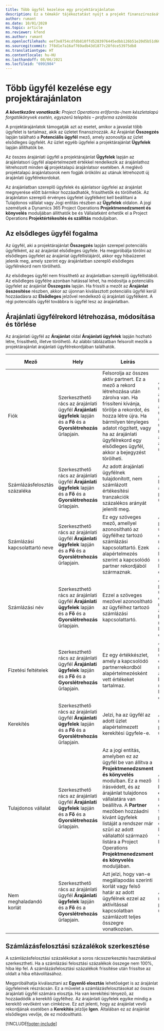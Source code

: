 ```yaml
---
title: Több ügyfél kezelése egy projektárajánlaton
description: Ez a témakör tájékoztatást nyújt a projekt finanszírozását végző több ügyfelet tartalmazó árajánlatok használatáról.
author: rumant
ms.date: 10/01/2020
ms.topic: article
ms.reviewer: kfend
ms.author: rumant
ms.openlocfilehash: eef3e8754cdfdb810ffd5283976445edbb126b51e20d5b51d603d2ba9e2c02c9
ms.sourcegitcommit: 7f8d1e7a16af769adb43d1877c28fdce53975db8
ms.translationtype: HT
ms.contentlocale: hu-HU
ms.lasthandoff: 08/06/2021
ms.locfileid: "6991984"
---
```

# <a name="manage-multiple-customers-on-a-project-quote"></a>Több ügyfél kezelése egy projektárajánlaton

_**A következőre vonatkozik:** Project Operations erőforrás-/nem készletalapú forgatókönyvek esetén, egyszerű telepítés – proforma számlázás_

A projektárajánlatok támogatják azt az esetet, amikor a javaslat több ügyfelet is tartalmaz, akik az üzletet finanszírozzák. Az Árajánlat **Összegzés** lapján található a **Potenciális ügyfél** mező, amely azonosítja az üzlet elsődleges ügyfelét. Az üzlet egyéb ügyfelei a projektárajánlat **Ügyfelek** lapján állíthatók be.

Az összes árajánlati ügyfél a projektárajánlat **Ügyfelek** lapján az árajánlatsori ügyfél alapértelmezett értékkel rendelkezik az árajánlathoz létrehozott minden **új** projektalapú árajánlatsor esetében. A meglévő projektalapú árajánlatsorok nem fogják örökölni az utánuk létrehozott új árajánlati ügyfélrekordokat.

Az árajánlatban szereplő ügyfelek és ajánlatsor ügyfelei az árajánlat megnyerése előtt bármikor hozzáadhatók, frissíthetők és törölhetők. Az árajánlaton szereplő érvényes ügyfelet üygfélként kell beállítani a Tulajdonos vállalat vagy Jogi entitás részben az **Ügyfelek** oldalon. A jogi személyek a Dynamics 365 Project Operations **Projektmenedzsment és könyvelés** moduljában állíthatók be és Vállalatként érhetők el a Project Operations **Projektértékesítés és szállítás** moduljaiban.

## <a name="concept-of-a-primary-customer"></a>Az elsődleges ügyfél fogalma

Az ügyfél, aki a projektárajánlat **Összegzés** lapján szerepel potenciális ügyfélként, az az árajánlat elsődleges ügyfele. Ha megpróbálja törölni az elsődleges ügyfelet az árajánlat ügyféllistájáról, akkor egy hibaüzenet jelenik meg, amely szerint egy árajánlatban szereplő elsődleges ügyfélrekord nem törölhető.

Az elsődleges ügyfél nem frissíthető az árajánlatban szereplő ügyféllistából. Az elsődleges ügyfélre azonban hatással lehet, ha módosítja a potenciális ügyfelet az árajánlat **Összegzés** lapján. Ha frissíti a mezőt az **Árajánlat összesítése** részben, akkor az újonnan kiválasztott potenciális ügyfél kerül hozzáadásra az **Elsődleges** jelzővel rendelkező új árajánlati ügyfélként. A régi potenciális ügyfél továbbra is ügyfél lesz az árajánlatban.

## <a name="create-update-or-delete-a-quote-customer-record"></a>Árajánlati ügyfélrekord létrehozása, módosítása és törlése

Az árajánlati ügyfél az **Árajánlat** oldal **Árajánlati ügyfelek** lapján hozható létre, frissíthető, illetve törölhető. Az alábbi táblázatban felsorolt mezők a projektárajánlat árajánlati ügyfélrekordjában találhatók.

| **Mező** | **Hely** | **Leírás** | **Alsóbb rétegbeli hatás** |
| --- | --- | --- | --- |
| Fiók | Szerkeszthető rács az árajánlati ügyfél **Árajánlati ügyfelek** lapján és a **Fő** és a **Gyorslétrehozás** űrlapjain. | Felsorolja az összes aktív partnert. Ez a mező a rekord létrehozása után zárolva van. Ha frissíteni kívánja, törölje a rekordot, és hozza létre újra. Ha bármilyen tényleges adatot rögzített, vagy ha az árajánlati ügyfélrekord egy elsődleges ügyfél, akkor a bejegyzést törölheti. | Az árajánlati ügyfeleket a rendszer az árajánlatsor létrehozásakor árajánlatsori ügyfelekként másolja át. Az árajánlati ügyfelek az árajánlat megnyerése után átmásolásra kerülnek a projektszerződési ügyfelekbe is. |
| Számlázásfelosztás százaléka | Szerkeszthető rács az árajánlati ügyfél **Árajánlati ügyfelek** lapján és a **Fő** és a **Gyorslétrehozás** űrlapjain. | Az adott árajánlati ügyfélnek tulajdonított, nem számlázott értékesítési tranzakciók százalékos arányát jeleníti meg. | Átmásolva a létrehozott új árajánlatsorokba és a projektszerződés ügyfeleihez. |
| Számlázási kapcsolattartó neve | Szerkeszthető rács az árajánlati ügyfél **Árajánlati ügyfelek** lapján és a **Fő** és a **Gyorslétrehozás** űrlapjain. | Ez egy szöveges mező, amellyel azonosítható az ügyfélhez tartozó számlázási kapcsolattartó. Ezek alapértelmezés szerint a kapcsolódó partner rekordjából származnak. | Átmásolva a projektszerződés ügyfeleihez, amikor egy árajánlatot megnyernek, és ezzel a Számlázási kapcsolattartó neve mező létrehozásra kerül a számlán ehhez az ügyfélhez. |
| Számlázási név | Szerkeszthető rács az árajánlati ügyfél **Árajánlati ügyfelek** lapján és a **Fő** és a **Gyorslétrehozás** űrlapjain. | Ezzel a szöveges mezővel azonosítható az ügyfélhez tartozó számlázási kapcsolattartó. | Átmásolva a projektszerződés ügyfeleihez, amikor egy árajánlatot megnyernek, és ezzel a **Számlázási kapcsolattartó neve** mező létrehozásra kerül a számlán ehhez az ügyfélhez. |
| Fizetési feltételek | Szerkeszthető rács az árajánlati ügyfél **Árajánlati ügyfelek** lapján és a **Fő** és a **Gyorslétrehozás** űrlapjain. | Ez egy értékkészlet, amely a kapcsolódó partnerrekordból alapértelmezésként vett értékeket tartalmaz. | Átmásolva a projektszerződés ügyfeleihez, amikor egy árajánlatot megnyernek, és ezzel a **Számlázási kapcsolattartó neve** mező létrehozásra kerül a számlán ehhez az ügyfélhez. |
| Kerekítés | Szerkeszthető rács az árajánlati ügyfél **Árajánlati ügyfelek** lapján és a **Fő** és a **Gyorslétrehozás** űrlapjain. | Jelzi, ha az ügyfél az adott üzlet alapértelmezett kerekítési ügyfele-e. | Az árajánlat megnyerése esetén a projektszerződések ügyfeleire másolódik. |
| Tulajdonos vállalat | Szerkeszthető rács az árajánlati ügyfél **Árajánlati ügyfelek** lapján és a **Fő** és a **Gyorslétrehozás** űrlapjain. | Az a jogi entitás, amelyben ez az ügyfél be van állítva a **Projektmenedzsment és könyvelés** modulban. Ez a mező írásvédett, és az árajánlat tulajdonos vállalatára van beállítva. A **Partner** mezőben hozzáadni kívánt ügyfelek listáját a rendszer már szűri az adott vállalattól származó listára a Project Operations **Projektmenedzsment és könyvelés** moduljában. | A tulajdonos vállalat a Project Operations **Projektmenedzsment és könyvelés** moduljában a jogi entitás fogalmának felel meg. A projektből származó összes költséget és bevételt a tulajdonos vállalat főkönyvében kell könyvelni. |
| Nem meghaladandó korlát | Szerkeszthető rács az árajánlati ügyfél **Árajánlati ügyfelek** lapján és a **Fő** és a **Gyorslétrehozás** űrlapjain. | Azt jelzi, hogy van-e megállapodás szerinti korlát vagy felső határ az adott ügyfélnek ezzel az aktivitással kapcsolatban számlázott teljes összegre vonatkozóan. | Az árajánlat megnyerése esetén a projektszerződések ügyfeleire másolódik. |

## <a name="editing-billing-split-percentages"></a>Számlázásfelosztási százalékok szerkesztése

A számlázásfelosztási százalékokat a soros rácsszerkesztés használatával szerkesztheti. Ha a számlázási felosztási százalékok összege nem 100%, hiba lép fel. A számlázásfelosztási százalékok frissítése után frissítse az oldalt a hiba eltávolításához.

Megpróbálhatja kiválasztani az **Egyenlő elosztás** lehetőséget is az árajánlat ügyfeleinek részrácsán. Ez a művelet a számlázásfelosztásokat az összes árajánlati ügyfél számára elosztja. Ha van kerekítési tényező, az hozzáadódik a kerekítő ügyfélhez. Az árajánlati ügyfelek egyike mindig a kerekítő vevőként van címkézve. Ez azt jelenti, hogy az árajánlat vevői rekordjának esetében a **Kerekítés** jelzője **Igen**. Általában ez az árajánlat elsődleges vevője, de ez módosítható.


[!INCLUDE[footer-include](../includes/footer-banner.md)]